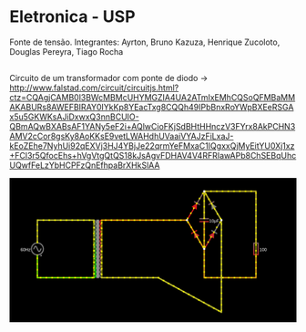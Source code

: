 # Eletronica - USP
Fonte de tensão. Integrantes: Ayrton, Bruno Kazuza, Henrique Zucoloto, Douglas Pereyra, Tiago Rocha
##
Circuito de um transformador com ponte de diodo -> http://www.falstad.com/circuit/circuitjs.html?ctz=CQAgjCAMB0l3BWcMBMcUHYMGZIA4UA2ATmIxEMhCQSoQFMBaMMAKABURs8AWEFBIRAY0IYkKp8YEacTxg8CQQh49IPbBnxRoYWpBXEeRSGAx5u5GKWKsAJiDxwxQ3nnBCUIO-QBmAQwBXABsAF1YANy5eF2i+AQlwCioFKjSdBHtHHnczV3FYrx8AkPCHN3AMV2cCor8gsKy8AoKKsE9vetLWAHdhUVaaiVYAJzFiLxaJ-kEoZEhe7NyhUi92qEXVj3HJ4YBjJe22qrmYeFMxaC1IQgxxQjMyEitYU0Xj1xz+FCl3r5QfocEhs+hVgVtgQtQS18kJsAgvFDHAV4V4RFRIawAPb8ChSEBqUhcUQwfFeLzYbHCPFzQnEfhpaBrXHkSlAA

![alt text](https://raw.githubusercontent.com/A1RT0N/Eletr-nica/main/2023-06-07_16-04.png)

